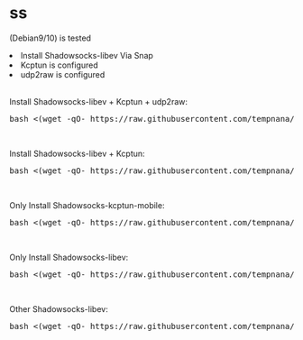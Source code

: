 # ss
(Debian9/10) is tested
<li>Install Shadowsocks-libev Via Snap</li>
<li>Kcptun is configured</li>
<li>udp2raw is configured</li>
<br>
<p>Install Shadowsocks-libev + Kcptun + udp2raw:</p>
<pre>
bash <(wget -qO- https://raw.githubusercontent.com/tempnana/ss/main/ss-kcptun-udp2raw.sh)
</pre>
<br>
<p>Install Shadowsocks-libev + Kcptun:</p>
<pre>
bash <(wget -qO- https://raw.githubusercontent.com/tempnana/ss/main/ss-kcptun.sh)
</pre>
<br>
<p>Only Install Shadowsocks-kcptun-mobile:</p>
<pre>
bash <(wget -qO- https://raw.githubusercontent.com/tempnana/ss/main/ss-kcptun-m.sh)
</pre>
<br>
<p>Only Install Shadowsocks-libev:</p>
<pre>
bash <(wget -qO- https://raw.githubusercontent.com/tempnana/ss/main/ss.sh)
</pre>
<br>
<p>Other Shadowsocks-libev:</p>
<pre>
bash <(wget -qO- https://raw.githubusercontent.com/tempnana/ss/main/s.sh)
</pre>
<!--
<br>
<p>Manage it:</p>
<pre>
systemctl start snap.shadowsocks-libev.ss-server-daemon.service
systemctl stop snap.shadowsocks-libev.ss-server-daemon.service
systemctl restart snap.shadowsocks-libev.ss-server-daemon.service
systemctl status snap.shadowsocks-libev.ss-server-daemon.service
</pre>
-->

